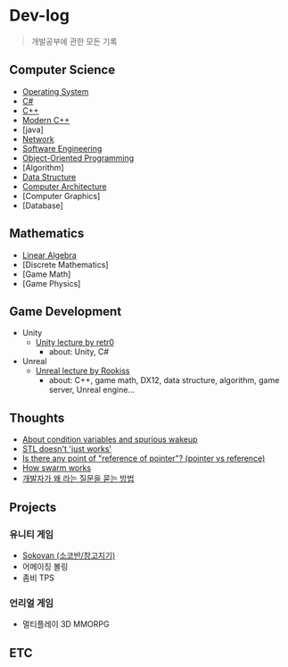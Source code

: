 # Dev-log

> 개발공부에 관한 모든 기록

## Computer Science
- [Operating System](Study/Operating_System/Operating_System_Index.md)
- [C#](Study/C_Sharp/C_Sharp_Index.md)
- [C++](Study/CPP/CPP_Index.md)
- [Modern C++](Study/Modern_CPP/Modern_CPP-Index.md)
- [java]
- [Network](Study/Network/Network_Index.md)
- [Software Engineering](Study/Software_Engineering/Software_Engineering_Index.md)
- [Object-Oriented Programming](Study/OOP/OOP-Index.md)
- [Algorithm]
- [Data Structure](Study/Data_Structures_and_Algorithms/DS_Algo_index.md)
- [Computer Architecture](Study/Computer_Architecture/CA_Index.md)
- [Computer Graphics]
- [Database]

## Mathematics
- [Linear Algebra](Study/Linear_Algebra/Linear_Algebra-Index.md)
- [Discrete Mathematics]
- [Game Math]
- [Game Physics]

## Game Development

- Unity
  - [Unity lecture by retr0](Study/Unity/Unity_lecture_by_retr0/Unity_retr0-Index.md)
    - about: Unity, C#
- Unreal
  - [Unreal lecture by Rookiss](Study/Cpp_Unreal_MMORPG/CPP_Unreal_MMORPG_Index.md)
    - about: C++, game math, DX12, data structure, algorithm, game server, Unreal engine...

## Thoughts
- [About condition variables and spurious wakeup](Thoughts/about_condition_variable.md)
- [STL doesn't 'just works'](Thoughts/STL_is_not_magic.md)
- [Is there any point of "reference of pointer"? (pointer vs reference)](Thoughts/Is_there_any_point_of_reference_of_pointer.md)
- [How swarm works](Thoughts/How_swarm_works.md)
- [개발자가 왜 라는 질문을 묻는 방법](How_programmers_ask_why.md)

## Projects

### 유니티 게임

- [Sokovan (소코반/창고지기)](https://github.com/kwan3854/Sokovan_Game)
- 어메이징 볼링
- 좀비 TPS

### 언리얼 게임

- 멀티플레이 3D MMORPG

## ETC

